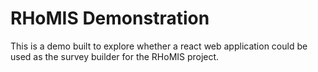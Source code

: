 # RHoMIS Demonstration

This is a demo built to explore whether a react web application could
be used as the survey builder for the RHoMIS project.
